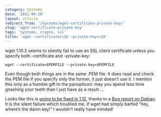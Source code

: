 ```yaml
---
category: Systems
date: '2011-04-28'
layout: article
redirect_from: '/Systems/wget-certificate-private-key/'
slug: 'wget-certificate-private-key'
tags: 'Systems, crypto, ssl'
title: 'wget –certificate=\$X –private-key=\$X'
---
```


wget 1.10.2 seems to silently fail to use an SSL client certificate
unless you specify both –certificate and –private-key:

    wget --certificate=$PEMFILE --private-key=$PEMFILE

Even though both things are in the same .PEM file. It does read and
check the PEM file if you specify only the former, it just doesn’t use
it. I mention this only as a humble gift to the panopticon: may you
spend less time gnashing your teeth than I just have as a result ...

Looks like this is [going to be fixed in
1.12](https://savannah.gnu.org/bugs/index.php?22767), thanks to a [Bug
report on
Debian](http://bugs.debian.org/cgi-bin/bugreport.cgi?bug=425768). It is
the silent failure which troubled me, if wget had simply barfed “hey,
where’s the damn key!” I wouldn’t really have minded!
